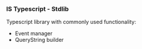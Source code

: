 ### IS Typescript - Stdlib

Typescript library with commonly used functionality:
- Event manager
- QueryString builder